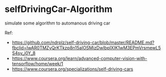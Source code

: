 # selfDrivingCar-Algorithm
simulate some algorithm to automanous driving car

Ref:
* https://github.com/ndrplz/self-driving-car/blob/master/README.md?fbclid=IwAR0TMZyQrKTkzp8n15aIOSMizDwIbpIXIK1wM3EPmVrsmewL5S4sy_i0Y_8
* https://www.coursera.org/learn/advanced-computer-vision-with-tensorflow/home/week/1
* https://www.coursera.org/specializations/self-driving-cars
